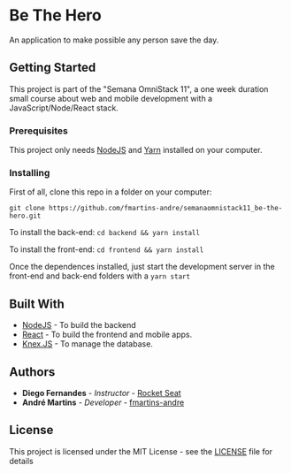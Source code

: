 # Be The Hero

An application to make possible any person save the day.

## Getting Started

This project is part of the "Semana OmniStack 11", a one week duration small course about web and mobile development with a JavaScript/Node/React stack.

### Prerequisites

This project only needs [NodeJS](https://nodejs.org) and [Yarn](https://yarnpkg.com/) installed on your computer.

### Installing

First of all, clone this repo in a folder on your computer:

```
git clone https://github.com/fmartins-andre/semanaomnistack11_be-the-hero.git
```

To install the back-end: `cd backend && yarn install`

To install the front-end: `cd frontend && yarn install`

Once the dependences installed, just start the development server in the front-end and back-end folders with a `yarn start`


## Built With

* [NodeJS](https://nodejs.org) - To build the backend
* [React](https://reactjs.org/) - To build the frontend and mobile apps.
* [Knex.JS](https://knexjs.org/) - To manage the database.


## Authors

* **Diego Fernandes** - *Instructor* - [Rocket Seat](https://rocketseat.com.br/)
* **André Martins** - *Developer* - [fmartins-andre](https://github.com/fmartins-andre)

## License

This project is licensed under the MIT License - see the [LICENSE](LICENSE) file for details
